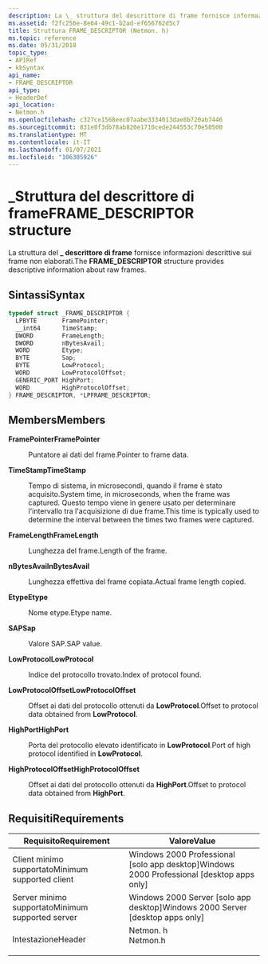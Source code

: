 ```yaml
---
description: La \_ struttura del descrittore di frame fornisce informazioni descrittive sui frame non elaborati.
ms.assetid: f2fc256e-8e64-49c1-b2ad-ef656762d5c7
title: Struttura FRAME_DESCRIPTOR (Netmon. h)
ms.topic: reference
ms.date: 05/31/2018
topic_type:
- APIRef
- kbSyntax
api_name:
- FRAME_DESCRIPTOR
api_type:
- HeaderDef
api_location:
- Netmon.h
ms.openlocfilehash: c327ce1568eec07aabe3334013dae8b720ab7446
ms.sourcegitcommit: 831e8f3db78ab820e1710cede244553c70e50500
ms.translationtype: MT
ms.contentlocale: it-IT
ms.lasthandoff: 01/07/2021
ms.locfileid: "106305926"
---
```

# <a name="frame_descriptor-structure"></a><span data-ttu-id="b9a99-103">\_Struttura del descrittore di frame</span><span class="sxs-lookup"><span data-stu-id="b9a99-103">FRAME\_DESCRIPTOR structure</span></span>

<span data-ttu-id="b9a99-104">La struttura del **\_ descrittore di frame** fornisce informazioni descrittive sui frame non elaborati.</span><span class="sxs-lookup"><span data-stu-id="b9a99-104">The **FRAME\_DESCRIPTOR** structure provides descriptive information about raw frames.</span></span>

## <a name="syntax"></a><span data-ttu-id="b9a99-105">Sintassi</span><span class="sxs-lookup"><span data-stu-id="b9a99-105">Syntax</span></span>


```C++
typedef struct _FRAME_DESCRIPTOR {
  LPBYTE       FramePointer;
  __int64      TimeStamp;
  DWORD        FrameLength;
  DWORD        nBytesAvail;
  WORD         Etype;
  BYTE         Sap;
  BYTE         LowProtocol;
  WORD         LowProtocolOffset;
  GENERIC_PORT HighPort;
  WORD         HighProtocolOffset;
} FRAME_DESCRIPTOR, *LPFRAME_DESCRIPTOR;
```



## <a name="members"></a><span data-ttu-id="b9a99-106">Members</span><span class="sxs-lookup"><span data-stu-id="b9a99-106">Members</span></span>

<dl> <dt>

<span data-ttu-id="b9a99-107">**FramePointer**</span><span class="sxs-lookup"><span data-stu-id="b9a99-107">**FramePointer**</span></span>
</dt> <dd>

<span data-ttu-id="b9a99-108">Puntatore ai dati del frame.</span><span class="sxs-lookup"><span data-stu-id="b9a99-108">Pointer to frame data.</span></span>

</dd> <dt>

<span data-ttu-id="b9a99-109">**TimeStamp**</span><span class="sxs-lookup"><span data-stu-id="b9a99-109">**TimeStamp**</span></span>
</dt> <dd>

<span data-ttu-id="b9a99-110">Tempo di sistema, in microsecondi, quando il frame è stato acquisito.</span><span class="sxs-lookup"><span data-stu-id="b9a99-110">System time, in microseconds, when the frame was captured.</span></span> <span data-ttu-id="b9a99-111">Questo tempo viene in genere usato per determinare l'intervallo tra l'acquisizione di due frame.</span><span class="sxs-lookup"><span data-stu-id="b9a99-111">This time is typically used to determine the interval between the times two frames were captured.</span></span>

</dd> <dt>

<span data-ttu-id="b9a99-112">**FrameLength**</span><span class="sxs-lookup"><span data-stu-id="b9a99-112">**FrameLength**</span></span>
</dt> <dd>

<span data-ttu-id="b9a99-113">Lunghezza del frame.</span><span class="sxs-lookup"><span data-stu-id="b9a99-113">Length of the frame.</span></span>

</dd> <dt>

<span data-ttu-id="b9a99-114">**nBytesAvail**</span><span class="sxs-lookup"><span data-stu-id="b9a99-114">**nBytesAvail**</span></span>
</dt> <dd>

<span data-ttu-id="b9a99-115">Lunghezza effettiva del frame copiata.</span><span class="sxs-lookup"><span data-stu-id="b9a99-115">Actual frame length copied.</span></span>

</dd> <dt>

<span data-ttu-id="b9a99-116">**Etype**</span><span class="sxs-lookup"><span data-stu-id="b9a99-116">**Etype**</span></span>
</dt> <dd>

<span data-ttu-id="b9a99-117">Nome etype.</span><span class="sxs-lookup"><span data-stu-id="b9a99-117">Etype name.</span></span>

</dd> <dt>

<span data-ttu-id="b9a99-118">**SAP**</span><span class="sxs-lookup"><span data-stu-id="b9a99-118">**Sap**</span></span>
</dt> <dd>

<span data-ttu-id="b9a99-119">Valore SAP.</span><span class="sxs-lookup"><span data-stu-id="b9a99-119">SAP value.</span></span>

</dd> <dt>

<span data-ttu-id="b9a99-120">**LowProtocol**</span><span class="sxs-lookup"><span data-stu-id="b9a99-120">**LowProtocol**</span></span>
</dt> <dd>

<span data-ttu-id="b9a99-121">Indice del protocollo trovato.</span><span class="sxs-lookup"><span data-stu-id="b9a99-121">Index of protocol found.</span></span>

</dd> <dt>

<span data-ttu-id="b9a99-122">**LowProtocolOffset**</span><span class="sxs-lookup"><span data-stu-id="b9a99-122">**LowProtocolOffset**</span></span>
</dt> <dd>

<span data-ttu-id="b9a99-123">Offset ai dati del protocollo ottenuti da **LowProtocol**.</span><span class="sxs-lookup"><span data-stu-id="b9a99-123">Offset to protocol data obtained from **LowProtocol**.</span></span>

</dd> <dt>

<span data-ttu-id="b9a99-124">**HighPort**</span><span class="sxs-lookup"><span data-stu-id="b9a99-124">**HighPort**</span></span>
</dt> <dd>

<span data-ttu-id="b9a99-125">Porta del protocollo elevato identificato in **LowProtocol**.</span><span class="sxs-lookup"><span data-stu-id="b9a99-125">Port of high protocol identified in **LowProtocol**.</span></span>

</dd> <dt>

<span data-ttu-id="b9a99-126">**HighProtocolOffset**</span><span class="sxs-lookup"><span data-stu-id="b9a99-126">**HighProtocolOffset**</span></span>
</dt> <dd>

<span data-ttu-id="b9a99-127">Offset ai dati del protocollo ottenuti da **HighPort**.</span><span class="sxs-lookup"><span data-stu-id="b9a99-127">Offset to protocol data obtained from **HighPort**.</span></span>

</dd> </dl>

## <a name="requirements"></a><span data-ttu-id="b9a99-128">Requisiti</span><span class="sxs-lookup"><span data-stu-id="b9a99-128">Requirements</span></span>



| <span data-ttu-id="b9a99-129">Requisito</span><span class="sxs-lookup"><span data-stu-id="b9a99-129">Requirement</span></span> | <span data-ttu-id="b9a99-130">Valore</span><span class="sxs-lookup"><span data-stu-id="b9a99-130">Value</span></span> |
|-------------------------------------|-------------------------------------------------------------------------------------|
| <span data-ttu-id="b9a99-131">Client minimo supportato</span><span class="sxs-lookup"><span data-stu-id="b9a99-131">Minimum supported client</span></span><br/> | <span data-ttu-id="b9a99-132">Windows 2000 Professional \[solo app desktop\]</span><span class="sxs-lookup"><span data-stu-id="b9a99-132">Windows 2000 Professional \[desktop apps only\]</span></span><br/>                          |
| <span data-ttu-id="b9a99-133">Server minimo supportato</span><span class="sxs-lookup"><span data-stu-id="b9a99-133">Minimum supported server</span></span><br/> | <span data-ttu-id="b9a99-134">Windows 2000 Server \[solo app desktop\]</span><span class="sxs-lookup"><span data-stu-id="b9a99-134">Windows 2000 Server \[desktop apps only\]</span></span><br/>                                |
| <span data-ttu-id="b9a99-135">Intestazione</span><span class="sxs-lookup"><span data-stu-id="b9a99-135">Header</span></span><br/>                   | <dl> <span data-ttu-id="b9a99-136"><dt>Netmon. h</dt></span><span class="sxs-lookup"><span data-stu-id="b9a99-136"><dt>Netmon.h</dt></span></span> </dl> |



 

 




